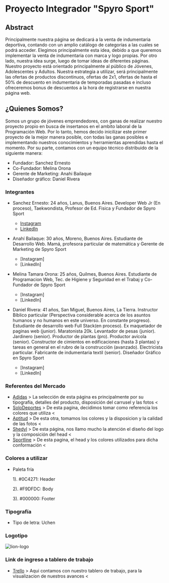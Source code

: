 
# Proyecto Integrador "Spyro Sport" #
## Abstract ##
Principalmente nuestra página se dedicará a la venta de indumentaria deportiva, contando con un amplio catálogo de categorias a las cuales se podrá acceder. Elegimos principalmente esta idea, debido a que queremos implementar la venta de indumentaria con marca  y logo propias. Por otro lado, nuestra idea surge, luego de tomar ideas de diferentes páginas. Nuestro proyecto está orientado principalmente al público de Jóvenes, Adolescentes y Adultos.
Nuestra estrategia a utilizar, será principalmente las ofertas de productos discontinuos, ofertas de 2x1, ofertas de hasta el 50% de descuento en indumentaria de temporadas pasadas e incluso ofreceremos bonus de descuentos a la hora de registrarse en nuestra página web.

## ¿Quienes Somos? ##
Somos un grupo de jóvenes emprendedores, con ganas de realizar nuestro proyecto propio en busca de insertanos en el ambito laboral de la Programación Web. Por lo tanto, hemos decido inicilizar este primer proyecto de la mejor manera posible, con todas las ganas posibles e implementando nuestros conocimientos y herramientas aprendidas hasta el momento. Por su parte, contamos con un equipo técnico distribuido de la siguiente manera:

- Fundador: Sanchez Ernesto
- Co-Fundador: Melina Orona
- Gerente de Marketing: Anahi Bailaque
- Diseñador gráfico: Daniel Rivera

### Integrantes ###
- Sanchez Ernesto: 24 años, Lanus, Buenos Aires.
Developer Web Jr (En proceso), Taekwondista, Profesor de Ed. Fisica y Fundador de Spyro Sport
    - [Instagram](https://www.instagram.com/ernesancheez/)
    - [LinkedIn](https://www.linkedin.com/in/ernesto-alejandro-sanchez-b32312211/)

- Anahí Bailaque: 30 años, Moreno, Buenos Aires.
Estudiante de Desarrollo Web. Mamá, profesora particular de matemática y Gerente de Marketing de Spyro Sport
    - [Instagram]
    - [LinkedIn]

- Melina Tamara Orona: 25 años, Quilmes, Buenos Aires. 
Estudiante de Programacion Web, Tec. de Higiene y Seguridad en el Trabaj y Co-Fundador de Spyro Sport
    - [Instagram]
    - [LinkedIn]

- Daniel Rivera: 41 años, San Miguel, Buenos Aires, La Tierra. Instructor Bíblico particular (Perspectiva considerable acerca de los asuntos humanos y no humanos en este universo. En constante progreso). Estudiante de desarrollo web Full Stack(en proceso). Ex maquetador de paginas web (junior). Maratonista 20k. Levantador de pesas (junior). Jardinero (senior). Productor de plantas (pro). Productor avícola (senior). Constructor de cimientos en edificaciones (hasta 3 plantas) y tareas en general en el rubro de la construcción (avanzado). Electricista particular. Fabricante de indumentaria textil (senior). Diseñador Gráfico en Spyro Sport
    - [Instagram]
    - [LinkedIn]

### Referentes del Mercado ###
- [Adidas](https://www.adidas.com.ar) > La selección de esta página es principalmente por su tipografía, detalles del producto, disposición del carrusel y las fotos <
- [SoloDeportes](https://www.solodeportes.com.ar/?SID=78slgb90nscmrfqnlg2eotgctl) > De esta pagina, decidimos tomar como referencia los colores que utiliza <
- [Aptitud](https://aptitud.com.ar/) > De esta otra, tomamos los colores y la disposicion y la calidad de las fotos <
- [Shedyl](https://www.shedyl.com/) > De esta página, nos llamo mucho la atención el diseño del logo y la composición del head <
- [Sportline](https://www.sportline.com.ar/?gclid=CjwKCAjw87SHBhBiEiwAukSeUR42DhbzHFEgFQDve6DrvOlrSyAQZ3b7nlf4M_01x8N476mn16W5XBoCPsAQAvD_BwE) > De esta pagina, el head y los colores utilizados para dicha conformación <

### Colores a utilizar ### 
- Paleta fría 

  1). #0C4271: Header

  2). #F9DFDC: Body

  3). #000000: Footer

### Tipografía ###
- Tipo de letra: Uchen

### Logotipo ### 
![lion-logo](https://user-images.githubusercontent.com/85361868/129215316-e4efaa90-29ca-457f-a475-2382b68aa547.png)


### Link de ingreso a tablero de trabajo ###
- [Trello](https://trello.com/b/q5IuKEYD/proyecto-integrador-c10grupo7) > Aqui contamos con nuestro tablero de trabajo, para la visualizacion de nuestros avances <
